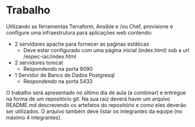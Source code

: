 # Trabalho

Utilizando as ferramentas Terraform, Ansible e /ou Chef, provisione e configure uma infraestrutura para aplicações web contendo:

* 2 servidores apache para fornecer as paǵinas estáticas
	* Deve estar configurado com uma página inicial (index.html) sob a url <servidor-web>/espec-iac/index.html
* 2 servidores tomcat
	* Respondendo na porta 9090
* 1 Servidor de Banco de Dados Postgresql
	* Respondendo na porta 5433


O trabalho será apresentado no último dia de aula (a combinar) e entregue na forma de um repositório git. Na sua raiz deverá haver um arquivo README.md descrevendo os artefatos do repositório e como eles deverão ser utilizados. O arquivo também deve listar os integrantes da equipe (no máximo 4 integrantes).